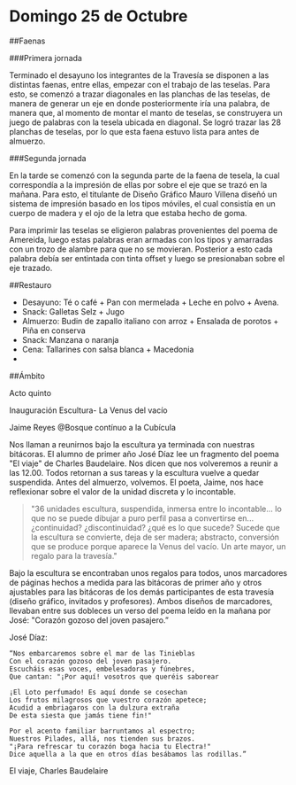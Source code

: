 # Domingo 25 de Octubre

##Faenas

###Primera jornada

Terminado el desayuno los integrantes de la Travesía se disponen a las distintas faenas, entre ellas, empezar con el trabajo de las teselas. Para esto, se comenzó a trazar diagonales en las planchas de las teselas, de manera de generar un eje en donde posteriormente iría una palabra, de manera que, al momento de montar el manto de teselas, se construyera un juego de palabras con la tesela ubicada en diagonal. Se logró trazar las 28 planchas de teselas, por lo que esta faena estuvo lista para antes de almuerzo.

###Segunda jornada

En la tarde se comenzó con la segunda parte de la faena de tesela, la cual correspondía a la impresión de ellas por sobre el eje que se trazó en la mañana. Para esto, el titulante de Diseño Gráfico Mauro Villena diseñó un sistema de impresión basado en los tipos móviles, el cual consistía en un cuerpo de madera y el ojo de la letra que estaba hecho de goma. 

Para imprimir las teselas se eligieron palabras provenientes del poema de Amereida, luego estas palabras eran armadas con los tipos y amarradas con un trozo de alambre para que no se movieran. Posterior a esto cada palabra debía ser entintada con tinta offset y luego se presionaban sobre el eje trazado. 

##Restauro

- Desayuno: Té o café + Pan con mermelada + Leche en polvo + Avena.
- Snack: Galletas Selz + Jugo
- Almuerzo: Budin de zapallo italiano con arroz + Ensalada de porotos + Piña en conserva
- Snack: Manzana o naranja
- Cena: Tallarines con salsa blanca + Macedonia
- 

##Ámbito
 
Acto quinto

Inauguración Escultura- La Venus del vacío

Jaime Reyes @Bosque contínuo a la Cubícula


Nos llaman a reunirnos bajo la escultura ya terminada con nuestras bitácoras. El alumno de primer año José Díaz lee un fragmento del poema "El viaje" de Charles Baudelaire. Nos dicen que nos volveremos a reunir a las 12.00. Todos retornan a sus tareas y la escultura vuelve a quedar suspendida.
Antes del almuerzo, volvemos. El poeta, Jaime, nos hace reflexionar sobre el valor de la unidad discreta y lo incontable.

>"36 unidades escultura,
suspendida, inmersa entre lo incontable... lo que no se puede dibujar a puro perfil
pasa a convertirse en...
¿continuidad? ¿discontinuidad? ¿qué es lo que sucede?
Sucede que la escultura se convierte, deja de ser madera; abstracto, conversión que se produce porque aparece la Venus del vacío.
Un arte mayor, un regalo para la travesía."

Bajo la escultura se encontraban unos regalos para todos, unos marcadores de páginas hechos a medida para las bitácoras de primer año y otros ajustables para las bitácoras de los demás participantes de esta travesía (diseño gráfico, invitados y profesores).
Ambos diseños de marcadores, llevaban entre sus dobleces un verso del poema leído en la mañana por José: 
"Corazón gozoso del joven pasajero.”

José Díaz:

    “Nos embarcaremos sobre el mar de las Tinieblas
    Con el corazón gozoso del joven pasajero.
    Escucháis esas voces, embelesadoras y fúnebres,
    Que cantan: "¡Por aquí! vosotros que queréis saborear
    
    ¡El Loto perfumado! Es aquí donde se cosechan
    Los frutos milagrosos que vuestro corazón apetece;
    Acudid a embriagaros con la dulzura extraña
    De esta siesta que jamás tiene fin!"
    
    Por el acento familiar barruntamos al espectro;
    Nuestros Pilades, allá, nos tienden sus brazos.
    "¡Para refrescar tu corazón boga hacia tu Electra!"
    Dice aquella a la que en otros días besábamos las rodillas.”

 El viaje, Charles Baudelaire



